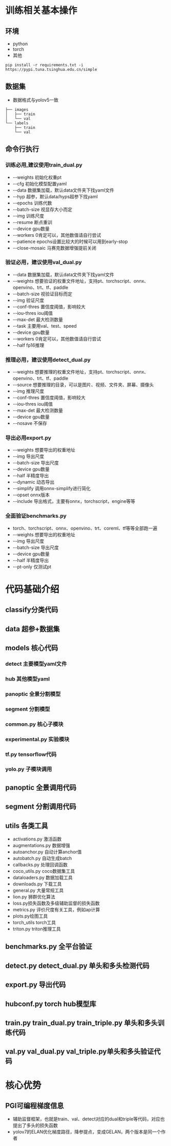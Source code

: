 # 训练相关基本操作
## 环境
+ python
+ torch
+ 其他
```
pip install -r requirements.txt -i  https://pypi.tuna.tsinghua.edu.cn/simple

```
## 数据集
+ 数据格式与yolov5一致
```
├── images
│   ├── train
│   └── val
└── labels
    ├── train
    └── val

```
## 命令行执行
### 训练必用,建议使用train_dual.py
+ --weights 初始化权重pt
+ --cfg 初始化模型配置yaml
+ --data 数据集加载，默认data文件夹下找yaml文件
+ --hyp 超参，默认data/hyps超参下找yaml
+ --epochs 训练代数
+ --batch-size 视显存大小而定
+ --img 训练尺度
+ --resume 断点重训
+ --device gpu数量
+ --workers 0肯定可以，其他数值请自行尝试
+ --patience epochs设置比较大的时候可以用到early-stop
+ --close-mosaic 马赛克数据增强提前关闭

### 验证必用，建议使用val_dual.py
+ --data 数据集加载，默认data文件夹下找yaml文件
+ --weights 想要验证的权重文件地址，支持pt、torchscript、onnx、openvino、trt、tf、paddle
+ --batch-size 视验证目标而定
+ --img 验证尺度
+ --conf-thres 置信度阈值，影响较大
+ --iou-thres iou阈值
+ --max-det 最大检测数量
+ --task 主要用val、test、speed
+ --device gpu数量
+ --workers 0肯定可以，其他数值请自行尝试
+ --half fp16推理

### 推理必用，建议使用detect_dual.py
+ --weights 想要推理的权重文件地址，支持pt、torchscript、onnx、openvino、trt、tf、paddle
+ --source 想要推理的目录，可以是图片、视频、文件夹、屏幕、摄像头
+ --img 推理尺度
+ --conf-thres 置信度阈值，影响较大
+ --iou-thres iou阈值
+ --max-det 最大检测数量
+ --device gpu数量
+ --nosave 不保存

### 导出必用export.py
+ --weights 想要导出的权重地址
+ --img 导出尺度
+ --batch-size 导出尺度
+ --device gpu数量
+ --half 半精度导出
+ --dynamic 动态导出
+ --simplify 调用onnx-simplify进行简化
+ --opset onnx版本
+ --include 导出格式，主要有onnx，torchscript，engine等等

### 全面验证benchmarks.py
+ torch、torchscript、onnx、openvino、trt、coreml、tf等等全部跑一遍
+ --weights 想要导出的权重地址
+ --img 导出尺度
+ --batch-size 导出尺度
+ --device gpu数量
+ --half 半精度导出
+ --pt-only 仅测试pt

# 代码基础介绍
## classify分类代码
## data 超参+数据集
## models 核心代码
### detect 主要模型yaml文件
### hub 其他模型yaml
### panoptic 全景分割模型
### segment 分割模型
### common.py 核心子模块
### experimental.py 实验模块
### tf.py tensorflow代码
### yolo.py 子模块调用
## panoptic 全景调用代码
## segment 分割调用代码
## utils 各类工具
+ activations.py 激活函数
+ augmentations.py 数据增强
+ autoanchor.py 自动计算anchor值
+ autobatch.py 自动生成batch
+ callbacks.py 处理回调函数
+ coco_utils.py coco数据集工具
+ dataloaders.py 数据加载工具
+ downloads.py 下载工具
+ general.py 大量常规工具
+ lion.py 狮群优化算法
+ loss.py损失函数及多级辅助监督的损失函数
+ metrics.py 评价尺度有关工具，例如ap计算
+ plots.py绘图工具
+ torch_utils torch工具
+ triton.py triton推理工具
## benchmarks.py 全平台验证
## detect.py detect_dual.py 单头和多头检测代码
## export.py 导出代码
## hubconf.py torch hub模型库
## train.py train_dual.py train_triple.py 单头和多头训练代码
## val.py val_dual.py val_triple.py单头和多头验证代码

# 核心优势
## PGI可编程梯度信息
+ 辅助监督框架，也就是train、val、detect对应的dual和triple等代码，对应也提出了多头的损失函数
+ yolov7的ELAN优化梯度路径，降参提点，变成GELAN，两个版本是同一个作者


